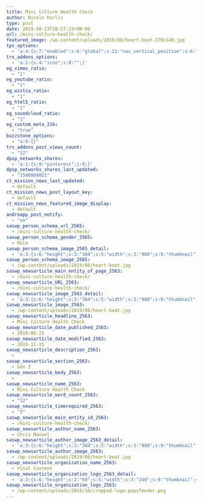 ```yaml
---
title: Mini Culture Health Check
author: Nicole Karlis
type: post
date: 2019-08-23T10:57:23+00:00
url: /mini-culture-health-check/
featured_image: /wp-content/uploads/2019/08/heart-beat-370x148.jpg
tps_options:
  - 'a:4:{s:7:"enabled";s:6:"global";s:21:"nav_vertical_position";s:6:"global";s:23:"nav_hide_on_first_slide";b:0;s:23:"slide_loading_mechanism";s:6:"global";}'
trx_addons_options:
  - 'a:1:{s:4:"icon";s:0:"";}'
eg_vimeo_ratio:
  - "1"
eg_youtube_ratio:
  - "1"
eg_wistia_ratio:
  - "1"
eg_html5_ratio:
  - "1"
eg_soundcloud_ratio:
  - "1"
eg_custom_meta_216:
  - "true"
buzzstone_options:
  - "a:0:{}"
trx_addons_post_views_count:
  - "22"
dpsp_networks_shares:
  - 'a:1:{s:9:"pinterest";i:0;}'
dpsp_networks_shares_last_updated:
  - "1586804021"
ct_mission_news_last_updated:
  - default
ct_mission_news_post_layout_key:
  - default
ct_mission_news_featured_image_display:
  - default
androapp_post_notify:
  - "on"
saswp_person_schema_url_2565:
  - /mini-culture-health-check/
saswp_person_schema_gender_2565:
  - Male
saswp_person_schema_image_2565_detail:
  - 'a:3:{s:6:"height";s:3:"384";s:5:"width";s:3:"960";s:9:"thumbnail";s:69:"/wp-content/uploads/2019/08/heart-beat.jpg";}'
saswp_person_schema_image_2565:
  - /wp-content/uploads/2019/08/heart-beat.jpg
saswp_newsarticle_main_entity_of_page_2563:
  - /mini-culture-health-check/
saswp_newsarticle_URL_2563:
  - /mini-culture-health-check/
saswp_newsarticle_image_2563_detail:
  - 'a:3:{s:6:"height";s:3:"384";s:5:"width";s:3:"960";s:9:"thumbnail";s:69:"/wp-content/uploads/2019/08/heart-beat.jpg";}'
saswp_newsarticle_image_2563:
  - /wp-content/uploads/2019/08/heart-beat.jpg
saswp_newsarticle_headline_2563:
  - Mini Culture Health Check
saswp_newsarticle_date_published_2563:
  - 2019-08-23
saswp_newsarticle_date_modified_2563:
  - 2019-11-15
saswp_newsarticle_description_2563:
  -
saswp_newsarticle_section_2563:
  - Gen Z
saswp_newsarticle_body_2563:
  -
saswp_newsarticle_name_2563:
  - Mini Culture Health Check
saswp_newsarticle_word_count_2563:
  - "12"
saswp_newsarticle_timerequired_2563:
  - "3"
saswp_newsarticle_main_entity_id_2563:
  - /mini-culture-health-check/
saswp_newsarticle_author_name_2563:
  - Chris Manoel
saswp_newsarticle_author_image_2563_detail:
  - 'a:3:{s:6:"height";s:3:"384";s:5:"width";s:3:"960";s:9:"thumbnail";s:69:"/wp-content/uploads/2019/08/heart-beat.jpg";}'
saswp_newsarticle_author_image_2563:
  - /wp-content/uploads/2019/08/heart-beat.jpg
saswp_newsarticle_organization_name_2563:
  - Vital Content
saswp_newsarticle_organization_logo_2563_detail:
  - 'a:3:{s:6:"height";s:2:"60";s:5:"width";s:3:"240";s:9:"thumbnail";s:82:"/wp-content/uploads/2019/10/cropped-logo-pepsfeeder.png";}'
saswp_newsarticle_organization_logo_2563:
  - /wp-content/uploads/2019/10/cropped-logo-pepsfeeder.png
---
```


&nbsp;
